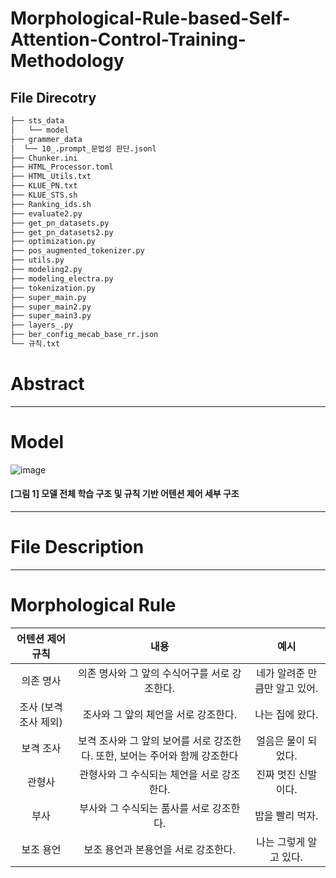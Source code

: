 # Morphological-Rule-based-Self-Attention-Control-Training-Methodology


## File Direcotry
```bash
├── sts_data
│   └── model
├── grammer_data
│  └── 10_.prompt_문법성 판단.jsonl
├── Chunker.ini
├── HTML_Processor.toml
├── HTML_Utils.txt
├── KLUE_PN.txt
├── KLUE_STS.sh
├── Ranking_ids.sh
├── evaluate2.py
├── get_pn_datasets.py
├── get_pn_datasets2.py
├── optimization.py
├── pos_augmented_tokenizer.py
├── utils.py
├── modeling2.py
├── modeling_electra.py
├── tokenization.py
├── super_main.py
├── super_main2.py
├── super_main3.py
├── layers_.py
├── ber_config_mecab_base_rr.json
└── 규칙.txt
``` 

# Abstract

---
# Model

![image](https://github.com/HyeLynnKIM/Morphological-Rule-based-Self-Attention-Control-Training-Methodology/assets/64192139/ce6a6cb6-1536-4b7d-8c85-6a2a00fe36cb)

#### [그림 1] 모델 전체 학습 구조 및 규칙 기반 어텐션 제어 세부 구조
---
# File Description

---
# Morphological Rule
|어텐션 제어 규칙|내용|예시|
|:---:|:---:|:---:|
|의존 명사|의존 명사와 그 앞의 수식어구를 서로 강조한다.|네가 알려준 만큼만 알고 있어.|
|조사 (보격 조사 제외)|조사와 그 앞의 체언을 서로 강조한다.|나는 집에 왔다.|
|보격 조사|보격 조사와 그 앞의 보어를 서로 강조한다. 또한, 보어는 주어와 함께 강조한다|얼음은 물이 되었다.|
|관형사|관형사와 그 수식되는 체언을 서로 강조한다.|진짜 멋진 신발이다.|
|부사|부사와 그 수식되는 품사를 서로 강조한다.|밥을 빨리 먹자.|
|보조 용언| 보조 용언과 본용언을 서로 강조한다.|나는 그렇게 알고 있다.|
